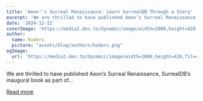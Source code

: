 ```yaml
---
title: 'Aeon''s Surreal Renaissance: Learn SurrealDB Through a Story'
excerpt: 'We are thrilled to have published Aeon’s Surreal Renaissance, SurrealDB’s inaugural book as part of...'
date: '2024-12-22'
coverImage: 'https://media2.dev.to/dynamic/image/width=1000,height=420,fit=cover,gravity=auto,format=auto/https%3A%2F%2Fdev-to-uploads.s3.amazonaws.com%2Fuploads%2Farticles%2Fqv6ca80b5zzaf97yboa5.jpg'
author:
  name: Koders
  picture: "assets/blog/authors/koders.png"
ogImage:
  url: 'https://media2.dev.to/dynamic/image/width=1000,height=420,fit=cover,gravity=auto,format=auto/https%3A%2F%2Fdev-to-uploads.s3.amazonaws.com%2Fuploads%2Farticles%2Fqv6ca80b5zzaf97yboa5.jpg'
---
```


We are thrilled to have published Aeon’s Surreal Renaissance, SurrealDB’s inaugural book as part of...

[Read more](https://dev.to/surrealdb/aeons-surreal-renaissance-learn-surrealdb-through-a-story-53kd)
